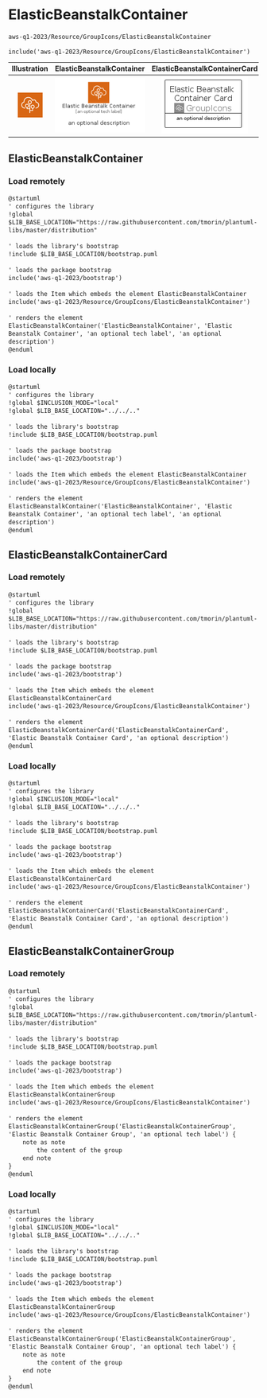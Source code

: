 # ElasticBeanstalkContainer


```text
aws-q1-2023/Resource/GroupIcons/ElasticBeanstalkContainer
```

```text
include('aws-q1-2023/Resource/GroupIcons/ElasticBeanstalkContainer')
```



| Illustration | ElasticBeanstalkContainer | ElasticBeanstalkContainerCard | ElasticBeanstalkContainerGroup |
| :---: | :---: | :---: | :---: |
| ![illustration for Illustration](../../../aws-q1-2023/Resource/GroupIcons/ElasticBeanstalkContainer.png) | ![illustration for ElasticBeanstalkContainer](../../../aws-q1-2023/Resource/GroupIcons/ElasticBeanstalkContainer.Local.png) | ![illustration for ElasticBeanstalkContainerCard](../../../aws-q1-2023/Resource/GroupIcons/ElasticBeanstalkContainerCard.Local.png) | ![illustration for ElasticBeanstalkContainerGroup](../../../aws-q1-2023/Resource/GroupIcons/ElasticBeanstalkContainerGroup.Local.png) |




## ElasticBeanstalkContainer

### Load remotely
```plantuml
@startuml
' configures the library
!global $LIB_BASE_LOCATION="https://raw.githubusercontent.com/tmorin/plantuml-libs/master/distribution"

' loads the library's bootstrap
!include $LIB_BASE_LOCATION/bootstrap.puml

' loads the package bootstrap
include('aws-q1-2023/bootstrap')

' loads the Item which embeds the element ElasticBeanstalkContainer
include('aws-q1-2023/Resource/GroupIcons/ElasticBeanstalkContainer')

' renders the element
ElasticBeanstalkContainer('ElasticBeanstalkContainer', 'Elastic Beanstalk Container', 'an optional tech label', 'an optional description')
@enduml
```

### Load locally
```plantuml
@startuml
' configures the library
!global $INCLUSION_MODE="local"
!global $LIB_BASE_LOCATION="../../.."

' loads the library's bootstrap
!include $LIB_BASE_LOCATION/bootstrap.puml

' loads the package bootstrap
include('aws-q1-2023/bootstrap')

' loads the Item which embeds the element ElasticBeanstalkContainer
include('aws-q1-2023/Resource/GroupIcons/ElasticBeanstalkContainer')

' renders the element
ElasticBeanstalkContainer('ElasticBeanstalkContainer', 'Elastic Beanstalk Container', 'an optional tech label', 'an optional description')
@enduml
```

## ElasticBeanstalkContainerCard

### Load remotely
```plantuml
@startuml
' configures the library
!global $LIB_BASE_LOCATION="https://raw.githubusercontent.com/tmorin/plantuml-libs/master/distribution"

' loads the library's bootstrap
!include $LIB_BASE_LOCATION/bootstrap.puml

' loads the package bootstrap
include('aws-q1-2023/bootstrap')

' loads the Item which embeds the element ElasticBeanstalkContainerCard
include('aws-q1-2023/Resource/GroupIcons/ElasticBeanstalkContainer')

' renders the element
ElasticBeanstalkContainerCard('ElasticBeanstalkContainerCard', 'Elastic Beanstalk Container Card', 'an optional description')
@enduml
```

### Load locally
```plantuml
@startuml
' configures the library
!global $INCLUSION_MODE="local"
!global $LIB_BASE_LOCATION="../../.."

' loads the library's bootstrap
!include $LIB_BASE_LOCATION/bootstrap.puml

' loads the package bootstrap
include('aws-q1-2023/bootstrap')

' loads the Item which embeds the element ElasticBeanstalkContainerCard
include('aws-q1-2023/Resource/GroupIcons/ElasticBeanstalkContainer')

' renders the element
ElasticBeanstalkContainerCard('ElasticBeanstalkContainerCard', 'Elastic Beanstalk Container Card', 'an optional description')
@enduml
```

## ElasticBeanstalkContainerGroup

### Load remotely
```plantuml
@startuml
' configures the library
!global $LIB_BASE_LOCATION="https://raw.githubusercontent.com/tmorin/plantuml-libs/master/distribution"

' loads the library's bootstrap
!include $LIB_BASE_LOCATION/bootstrap.puml

' loads the package bootstrap
include('aws-q1-2023/bootstrap')

' loads the Item which embeds the element ElasticBeanstalkContainerGroup
include('aws-q1-2023/Resource/GroupIcons/ElasticBeanstalkContainer')

' renders the element
ElasticBeanstalkContainerGroup('ElasticBeanstalkContainerGroup', 'Elastic Beanstalk Container Group', 'an optional tech label') {
    note as note
        the content of the group
    end note
}
@enduml
```

### Load locally
```plantuml
@startuml
' configures the library
!global $INCLUSION_MODE="local"
!global $LIB_BASE_LOCATION="../../.."

' loads the library's bootstrap
!include $LIB_BASE_LOCATION/bootstrap.puml

' loads the package bootstrap
include('aws-q1-2023/bootstrap')

' loads the Item which embeds the element ElasticBeanstalkContainerGroup
include('aws-q1-2023/Resource/GroupIcons/ElasticBeanstalkContainer')

' renders the element
ElasticBeanstalkContainerGroup('ElasticBeanstalkContainerGroup', 'Elastic Beanstalk Container Group', 'an optional tech label') {
    note as note
        the content of the group
    end note
}
@enduml
```

